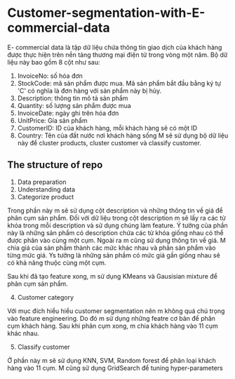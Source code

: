 # Customer-segmentation-with-E-commercial-data
E- commercial data là tập dữ liệu chứa thông tin giao dịch của khách hàng được thực hiện trên nền tảng thương mại điện tử trong vòng một năm. Bộ dữ liệu này bao gồm 8 cột như sau:
1. InvoiceNo: số hóa đơn
2. StockCode: mã sản phẩm được mua. Mã sản phẩm bắt đầu bằng ký tự 'C' có nghĩa là đơn hàng với sản phẩm này bị hủy.
3. Description: thông tin mô tả sản phẩm
4. Quantity: số lượng sản phẩm được mua
5. InvoiceDate: ngày ghi trên hóa đơn
6. UnitPrice: Gía sản phẩm
7. CustomerID: ID của khách hàng, mỗi khách hàng sẽ có một ID
8. Country: Tên của đất nước nơi khách hàng sống
M sẽ sử dụng bộ dữ liệu này để cluster products, cluster customer và classify customer.

## The structure of repo
1. Data preparation
2. Understanding data
3. Categorize product

Trong phần này m sẽ sử dụng cột description và những thông tin về giá để phân cụm sản phẩm. Đối với dữ liệu trong cột description m sẽ lấy ra các từ khóa trong mỗi description và sử dụng chúng làm feature. Ý tưởng của phần này là những sản phẩm có description chứa các từ khóa giống nhau có thể được phân vào cùng một cụm. Ngoài ra m cũng sử dụng thông tin về giá. M chia giá của sản phẩm thành các mức khác nhau và phân sản phẩm vào từng mức giá. Ys tưởng là những sản phầm có mức giá gần giống nhau sẽ có khả năng thuộc cùng một cụm.

   Sau khi đã tạo feature xong, m sử dụng KMeans và Gausisian mixture để phân cụm sản phẩm.

4. Customer category

Với mục đích hiểu hiểu customer segmentation nên m không quá chú trọng vào feature engineering. Do đó m sử dụng những featre cơ bản để phân cụm khách hàng. Sau khi phân cụm xong, m chia khách hàng vào 11 cụm khác nhau.

5. Classify customer

Ở phần này m sẽ sử dụng KNN, SVM, Random forest để phân loại khách hàng vào 11 cụm. M cũng sử dụng GridSearch để tuning hyper-parameters
